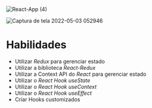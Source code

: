 ![React-App (4)](https://user-images.githubusercontent.com/91226847/168472377-3e45ca69-24b1-4d94-b6b7-abf475a988bb.png)

![Captura de tela 2022-05-03 052946](https://user-images.githubusercontent.com/91226847/168492347-b80bb29c-504e-4854-bd09-39c9c8f8951e.png)



# Habilidades

  - Utilizar _Redux_ para gerenciar estado
  - Utilizar a biblioteca _React-Redux_
  - Utilizar a Context API do _React_ para gerenciar estado
  - Utilizar o _React Hook useState_
  - Utilizar o _React Hook useContext_
  - Utilizar o _React Hook useEffect_
  - Criar Hooks customizados




